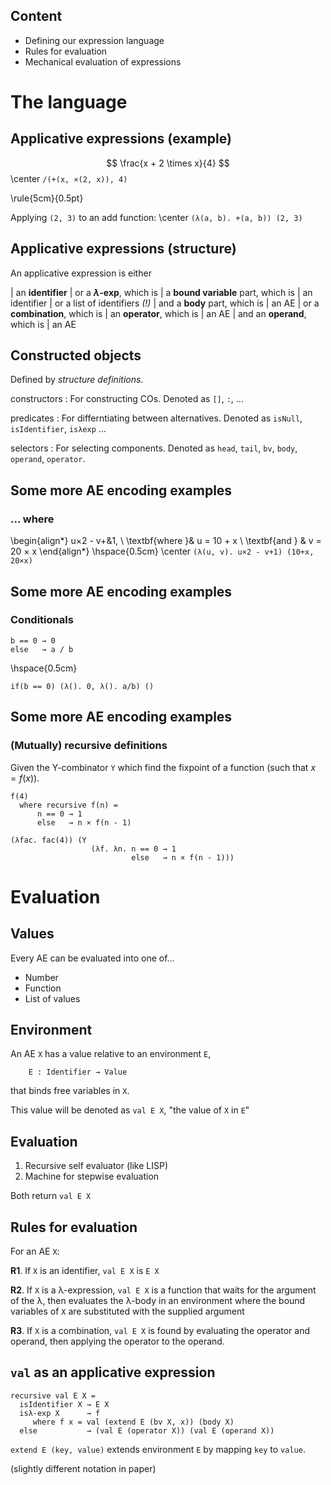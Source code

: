 ## Content
* Defining our expression language
* Rules for evaluation
* Mechanical evaluation of expressions


# The language

## Applicative expressions (example)

$$ \frac{x + 2 \times x}{4} $$
\center `/(+(x, ×(2, x)), 4)`

\rule{5cm}{0.5pt}

Applying `(2, 3)` to an add function:
\center `(λ(a, b). +(a, b)) (2, 3)`

## Applicative expressions (structure)
An applicative expression is either

| an **identifier**
| or a **$\lambda$-exp**, which is
|     a **bound variable** part, which is
|        an identifier
|        or a list of identifiers *(!)*
|     and a **body** part, which is
|        an AE
| or a **combination**, which is
|     an **operator**, which is
|        an AE
|     and an **operand**, which is
|        an AE

## Constructed objects
Defined by _structure definitions_.

constructors
  : For constructing COs.
    Denoted as `[]`, `:`, ...

predicates
  : For differntiating between alternatives.
    Denoted as `isNull`, `isIdentifier`, `isλexp` ...

selectors
  : For selecting components.
    Denoted as `head`, `tail`, `bv`, `body`, `operand`, `operator`.

## Some more AE encoding examples
### ... where
\begin{align*}
  u×2 - v+&1, \\
    \textbf{where }& u = 10 + x \\
    \textbf{and }  & v = 20 × x
\end{align*}
\hspace{0.5cm}
\center `(λ(u, v). u×2 - v+1) (10+x, 20×x)`

## Some more AE encoding examples
### Conditionals
```
b == 0 → 0
else   → a / b
```
\hspace{0.5cm}
```
if(b == 0) (λ(). 0, λ(). a/b) ()
```

## Some more AE encoding examples
### (Mutually) recursive definitions
Given the Y-combinator `Y` which find the fixpoint of a function (such that $x = f(x)$).

```
f(4)
  where recursive f(n) =
      n == 0 → 1
      else   → n × f(n - 1)
```
```
(λfac. fac(4)) (Y
                  (λf. λn. n == 0 → 1
                           else   → n × f(n - 1)))
```

# Evaluation

## Values

Every AE can be evaluated into one of...

* Number
* Function
* List of values

## Environment

An AE `X` has a value relative to an environment `E`,

```
    E : Identifier → Value
```

that binds free variables in `X`.

This value will be denoted as `val E X`, "the value of `X` in `E`"

## Evaluation

1. Recursive self evaluator (like LISP)
2. Machine for stepwise evaluation

Both return `val E X`

## Rules for evaluation

For an AE `X`:

**R1**. If `X` is an identifier, `val E X` is `E X`

**R2**. If `X` is a λ-expression, `val E X` is a function that waits for the argument
of the λ, then evaluates the λ-body in an environment where the bound variables
of `X` are substituted with the supplied argument

**R3**. If `X` is a combination, `val E X` is found by evaluating the operator and
operand, then applying the operator to the operand.

## `val` as an applicative expression


```
recursive val E X =
  isIdentifier X → E X
  isλ-exp X      → f
     where f x = val (extend E (bv X, x)) (body X)
  else           → (val E (operator X)) (val E (operand X))

```

`extend E (key, value)` extends environment `E` by mapping `key` to `value`.

(slightly different notation in paper)
